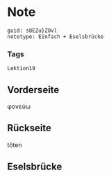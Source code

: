 # Note
```
guid: s8EZu}ZOvl
notetype: Einfach + Eselsbrücke
```

### Tags
```
Lektion19
```

## Vorderseite
φονεύω

## Rückseite
töten

## Eselsbrücke

